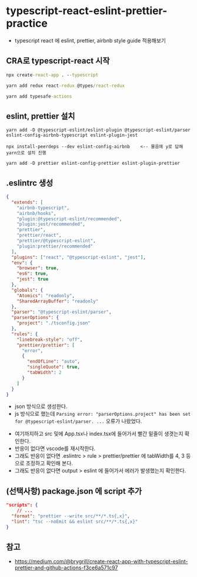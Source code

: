 # typescript-react-eslint-prettier-practice

- typescript react 에 eslint, prettier, airbnb style guide 적용해보기

## CRA로 typescript-react 시작

```cmd terminal
npx create-react-app . --typescript

yarn add redux react-redux @types/react-redux

yarn add typesafe-actions
```

## eslint, prettier 설치

```
yarn add -D @typescript-eslint/eslint-plugin @typescript-eslint/parser eslint-config-airbnb-typescript eslint-plugin-jest

npx install-peerdeps --dev eslint-config-airbnb    <-- 물음에 y로 답해 yarn으로 설치 진행

yarn add -D prettier eslint-config-prettier eslint-plugin-prettier
```

## .eslintrc 생성

```json .eslintrc
{
  "extends": [
    "airbnb-typescript",
    "airbnb/hooks",
    "plugin:@typescript-eslint/recommended",
    "plugin:jest/recommended",
    "prettier",
    "prettier/react",
    "prettier/@typescript-eslint",
    "plugin:prettier/recommended"
  ],
  "plugins": ["react", "@typescript-eslint", "jest"],
  "env": {
    "browser": true,
    "es6": true,
    "jest": true
  },
  "globals": {
    "Atomics": "readonly",
    "SharedArrayBuffer": "readonly"
  },
  "parser": "@typescript-eslint/parser",
  "parserOptions": {
    "project": "./tsconfig.json"
  },
  "rules": {
    "linebreak-style": "off",
    "prettier/prettier": [
      "error",
      {
        "endOfLine": "auto",
        "singleQuote": true,
        "tabWidth": 2
      }
    ]
  }
}
```

- json 방식으로 생성한다.
- js 방식으로 했는데 `Parsing error: "parserOptions.project" has been set for @typescript-eslint/parser. ...` 오류가 나왔었다.

* 여기까지하고 src 및에 App.tsx나 index.tsx에 들어가서 빨간 밑줄이 생겻는지 확인한다.
* 반응이 없다면 vscode를 재시작한다.
* 그래도 반응이 없다면 .eslintrc > rule > prettier/prettier 에 tabWidth를 4, 3 등으로 조정하고 확인해 본다.
* 그래도 반응이 없다면 output > eslint 에 들어가서 에러가 발생했는지 확인한다.

## (선택사항) package.json 에 script 추가

```json package.json
"scripts": {
    // ...
  "format": "prettier --write src/**/*.ts{,x}",
  "lint": "tsc --noEmit && eslint src/**/*.ts{,x}"
}
```

## 참고

- https://medium.com/@brygrill/create-react-app-with-typescript-eslint-prettier-and-github-actions-f3ce6a571c97
